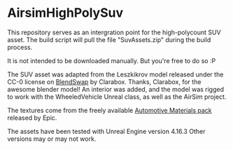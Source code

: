# AirsimHighPolySuv

This repository serves as an intergration point for the high-polycount SUV asset.
The build script will pull the file "SuvAssets.zip" during the build process.

It is not intended to be downloaded manually. But you're free to do so :P

The SUV asset was adapted from the Leszkikrov model released under the CC-0 license on [BlendSwap](https://www.blendswap.com/blends/view/18708) by Clarabox. Thanks, Clarabox, for the awesome blender model! 
An interior was added, and the model was rigged to work with the WheeledVehicle Unreal class, as well as the AirSim project.

The textures come from the freely available [Automotive Materials pack](https://www.unrealengine.com/marketplace/automotive-material-pack?prox=1) released by Epic. 

The assets have been tested with Unreal Engine version 4.16.3 Other versions may or may not work.